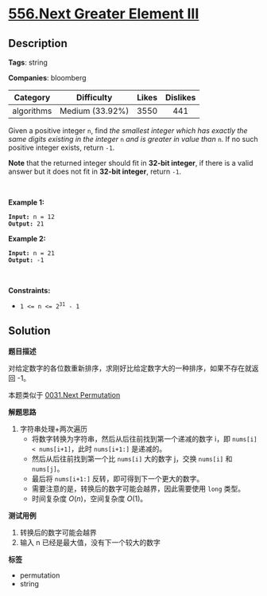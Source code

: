 # [556.Next Greater Element III](https://leetcode.com/problems/next-greater-element-iii/description/)

## Description

**Tags**: string

**Companies**: bloomberg

|  Category  |   Difficulty    | Likes | Dislikes |
| :--------: | :-------------: | :---: | :------: |
| algorithms | Medium (33.92%) | 3550  |   441    |

<p>Given a positive integer <code>n</code>, find <em>the smallest integer which has exactly the same digits existing in the integer</em> <code>n</code> <em>and is greater in value than</em> <code>n</code>. If no such positive integer exists, return <code>-1</code>.</p>
<p><strong>Note</strong> that the returned integer should fit in <strong>32-bit integer</strong>, if there is a valid answer but it does not fit in <strong>32-bit integer</strong>, return <code>-1</code>.</p>
<p>&nbsp;</p>
<p><strong class="example">Example 1:</strong></p>
<pre><code><strong>Input:</strong> n = 12
<strong>Output:</strong> 21</code></pre><p><strong class="example">Example 2:</strong></p>
<pre><code><strong>Input:</strong> n = 21
<strong>Output:</strong> -1</code></pre>
<p>&nbsp;</p>
<p><strong>Constraints:</strong></p>
<ul>
  <li><code>1 &lt;= n &lt;= 2<sup>31</sup> - 1</code></li>
</ul>

## Solution

**题目描述**

对给定数字的各位数重新排序，求刚好比给定数字大的一种排序，如果不存在就返回 -1。

本题类似于 [0031.Next Permutation](0031.next-permutation.md)

**解题思路**

1. 字符串处理+两次遍历
   - 将数字转换为字符串，然后从后往前找到第一个递减的数字 i，即 `nums[i] < nums[i+1]`，此时 `nums[i+1:]` 是递减的。
   - 然后从后往前找到第一个比 `nums[i]` 大的数字 j，交换 `nums[i]` 和 `nums[j]`。
   - 最后将 `nums[i+1:]` 反转，即可得到下一个更大的数字。
   - 需要注意的是，转换后的数字可能会越界，因此需要使用 `long` 类型。
   - 时间复杂度 $O(n)$，空间复杂度 $O(1)$。

**测试用例**

1. 转换后的数字可能会越界
2. 输入 n 已经是最大值，没有下一个较大的数字

**标签**

- permutation
- string
